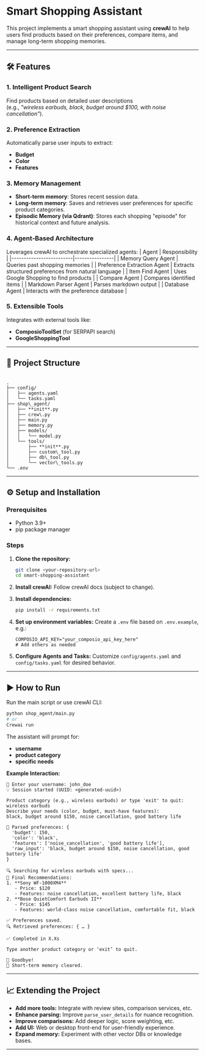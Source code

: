# Smart Shopping Assistant

This project implements a smart shopping assistant using **crewAI** to help users find products based on their preferences, compare items, and manage long-term shopping memories.

---

## 🛠️ Features

### 1. Intelligent Product Search  
Find products based on detailed user descriptions  
(e.g., *"wireless earbuds, black, budget around $100, with noise cancellation"*).

### 2. Preference Extraction  
Automatically parse user inputs to extract:
- **Budget**
- **Color**
- **Features**

### 3. Memory Management  
- **Short‑term memory**: Stores recent session data.  
- **Long‑term memory**: Saves and retrieves user preferences for specific product categories.  
- **Episodic Memory (via Qdrant)**: Stores each shopping "episode" for historical context and future analysis.

### 4. Agent‑Based Architecture  
Leverages crewAI to orchestrate specialized agents:
| Agent                   | Responsibility |
|-------------------------|----------------|
| Memory Query Agent      | Queries past shopping memories |
| Preference Extraction Agent | Extracts structured preferences from natural language |
| Item Find Agent         | Uses Google Shopping to find products |
| Compare Agent           | Compares identified items |
| Markdown Parser Agent   | Parses markdown output |
| Database Agent          | Interacts with the preference database |

### 5. Extensible Tools  
Integrates with external tools like:
- **ComposioToolSet** (for SERPAPI search)  
- **GoogleShoppingTool**

---

## 📁 Project Structure

```

.
├── config/
│   ├── agents.yaml
│   └── tasks.yaml
├── shop\_agent/
│   ├── **init**.py
│   ├── crew\.py
│   ├── main.py
│   ├── memory.py
│   ├── models/
│   │   └── model.py
│   └── tools/
│       ├── **init**.py
│       ├── custom\_tool.py
│       ├── db\_tool.py
│       └── vector\_tools.py
└── .env

````

---

## ⚙️ Setup and Installation

### Prerequisites
- Python 3.9+
- pip package manager

### Steps
1. **Clone the repository:**
   ```bash
   git clone <your-repository-url>
   cd smart-shopping-assistant

2. **Install crewAI:**
   Follow crewAI docs (subject to change).

3. **Install dependencies:**

   ```bash
   pip install -r requirements.txt
   ```

4. **Set up environment variables:**
   Create a `.env` file based on `.env.example`, e.g.:

   ```env
   COMPOSIO_API_KEY="your_composio_api_key_here"
   # Add others as needed
   ```

5. **Configure Agents and Tasks:**
   Customize `config/agents.yaml` and `config/tasks.yaml` for desired behavior.

---

## ▶️ How to Run

Run the main script or use crewAI CLI:

```bash
python shop_agent/main.py
# or
Crewai run
```

The assistant will prompt for:

* **username**
* **product category**
* **specific needs**

**Example Interaction:**

```
👤 Enter your username: john_doe
💡 Session started (UUID: <generated-uuid>)

Product category (e.g., wireless earbuds) or type 'exit' to quit: wireless earbuds
Describe your needs (color, budget, must-have features):
black, budget around $150, noise cancellation, good battery life

📝 Parsed preferences: {
  'budget': 150,
  'color': 'black',
  'features': ['noise_cancellation', 'good battery life'],
  'raw_input': 'black, budget around $150, noise cancellation, good battery life'
}

🔍 Searching for wireless earbuds with specs...
🔖 Final Recommendations:
1. **Sony WF-1000XM4**
   - Price: $120
   - Features: noise cancellation, excellent battery life, black
2. **Bose QuietComfort Earbuds II**
   - Price: $145
   - Features: world‑class noise cancellation, comfortable fit, black

✅ Preferences saved.
🔍 Retrieved preferences: { … }

✅ Completed in X.Xs

Type another product category or ‘exit’ to quit.

👋 Goodbye!
🧠 Short‑term memory cleared.
```

---

## 📈 Extending the Project

* **Add more tools:** Integrate with review sites, comparison services, etc.
* **Enhance parsing:** Improve `parse_user_details` for nuance recognition.
* **Improve comparisons:** Add deeper logic, score weighting, etc.
* **Add UI:** Web or desktop front-end for user-friendly experience.
* **Expand memory:** Experiment with other vector DBs or knowledge bases.

---

